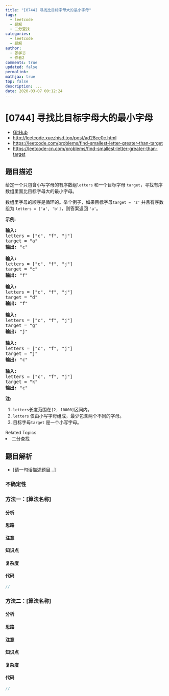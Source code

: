 ```yaml
---
title: "[0744] 寻找比目标字母大的最小字母"
tags:
  - leetcode
  - 题解
  - 二分查找
categories:
  - leetcode
  - 题解
author:
  - 张学志
  - 作者2
comments: true
updated: false
permalink:
mathjax: true
top: false
description: ...
date: 2020-03-07 00:12:24
---
```



# [0744] 寻找比目标字母大的最小字母
* [GitHub](https://github.com/algoboy101/LeetCodeCrowdsource/tree/master/_posts/QA/%5B0744%5D%20%E5%AF%BB%E6%89%BE%E6%AF%94%E7%9B%AE%E6%A0%87%E5%AD%97%E6%AF%8D%E5%A4%A7%E7%9A%84%E6%9C%80%E5%B0%8F%E5%AD%97%E6%AF%8D.md)
* http://leetcode.xuezhisd.top/post/ad28ce0c.html
* https://leetcode.com/problems/find-smallest-letter-greater-than-target
* https://leetcode-cn.com/problems/find-smallest-letter-greater-than-target


## 题目描述

<p>给定一个只包含小写字母的有序数组<code>letters</code>&nbsp;和一个目标字母&nbsp;<code>target</code>，寻找有序数组里面比目标字母大的最小字母。</p>

<p>数组里字母的顺序是循环的。举个例子，如果目标字母<code>target = &#39;z&#39;</code> 并且有序数组为&nbsp;<code>letters = [&#39;a&#39;, &#39;b&#39;]</code>，则答案返回&nbsp;<code>&#39;a&#39;</code>。</p>

<p><strong>示例:</strong></p>

<pre>
<strong>输入:</strong>
letters = [&quot;c&quot;, &quot;f&quot;, &quot;j&quot;]
target = &quot;a&quot;
<strong>输出:</strong> &quot;c&quot;

<strong>输入:</strong>
letters = [&quot;c&quot;, &quot;f&quot;, &quot;j&quot;]
target = &quot;c&quot;
<strong>输出:</strong> &quot;f&quot;

<strong>输入:</strong>
letters = [&quot;c&quot;, &quot;f&quot;, &quot;j&quot;]
target = &quot;d&quot;
<strong>输出:</strong> &quot;f&quot;

<strong>输入:</strong>
letters = [&quot;c&quot;, &quot;f&quot;, &quot;j&quot;]
target = &quot;g&quot;
<strong>输出:</strong> &quot;j&quot;

<strong>输入:</strong>
letters = [&quot;c&quot;, &quot;f&quot;, &quot;j&quot;]
target = &quot;j&quot;
<strong>输出:</strong> &quot;c&quot;

<strong>输入:</strong>
letters = [&quot;c&quot;, &quot;f&quot;, &quot;j&quot;]
target = &quot;k&quot;
<strong>输出:</strong> &quot;c&quot;
</pre>

<p><strong>注:</strong></p>

<ol>
	<li><code>letters</code>长度范围在<code>[2, 10000]</code>区间内。</li>
	<li><code>letters</code> 仅由小写字母组成，最少包含两个不同的字母。</li>
	<li>目标字母<code>target</code> 是一个小写字母。</li>
</ol>
<div><div>Related Topics</div><div><li>二分查找</li></div></div>


## 题目解析
* [请一句话描述题目...]

### 不确定性


### 方法一：[算法名称]

#### 分析

#### 思路

#### 注意

#### 知识点

#### 复杂度

#### 代码

```cpp
//
```


### 方法二：[算法名称]

#### 分析

#### 思路

#### 注意

#### 知识点

#### 复杂度

#### 代码

```cpp
//
```


